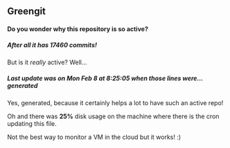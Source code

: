 ## Greengit

#### Do you wonder why this repository is so active?

##### After all it has 17460 commits!

But is it *really* active? Well...

##### Last update was on Mon Feb 8 at 8:25:05 when those lines were... generated

Yes, generated, because it certainly helps a lot to have such an active repo!

Oh and there was **25%** disk usage on the machine
where there is the cron updating this file.

Not the best way to monitor a VM in the cloud but it works! :)
